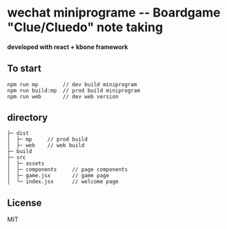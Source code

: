 # wechat miniprograme -- Boardgame "Clue/Cluedo" note taking
#### developed with react + kbone framework

## To start

```
npm run mp        // dev build miniprogram
npm run build:mp  // prod build miniprogram
npm run web       // dev web version
```


## directory

```
├─ dist
│  ├─ mp     // prod build
│  ├─ web    // web build
├─ build     
├─ src
│  ├─ assets
│  ├─ components     // page components
│  ├─ game.jsx       // game page
│  └─ index.jsx      // welcome page
```

## License

MIT 
